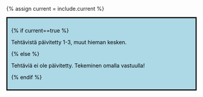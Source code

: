 {% assign current = include.current %} 

<div style="color:black; border-style: solid; padding: 10px; margin-bottom: 15px; background-color: #add8e6;">

{% if current==true %}

Tehtävistä päivitetty 1-3, muut hieman kesken.

{% else %}

Tehtäviä ei ole päivitetty. Tekeminen omalla vastuulla!

{% endif %}

</div>